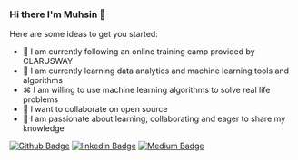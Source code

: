 ### Hi there I'm Muhsin 👋



Here are some ideas to get you started:

- 🔭 I am currently following an online training camp provided by CLARUSWAY
- 🌱 I am currently learning data analytics and machine learning tools and algorithms
- ⌘ I am willing to use machine learning algorithms to solve real life problems
- 👯 I want to collaborate on open source
- 💬 I am passionate about learning, collaborating and eager to share my knowledge

[![Github Badge](https://img.shields.io/badge/-Github-000?style=quare&labelColor=000&logo=Github&logoColor=white&link=link)](https://github.com/muhsintsn) 
[![linkedin Badge](https://img.shields.io/badge/-linkedin-C13584?style=flat-quare&labelColor=bluelogo=linkedin&logoColor=white&link=link)](https://www.linkedin.com/in/muhsin-tosun/) 
[![Medium Badge](https://img.shields.io/badge/-Medium-757575?style=flat-quare&labelColor=757575&logo=Medium&logoColor=white&link=link)](https://medium.com/@muhsintsn1997)


